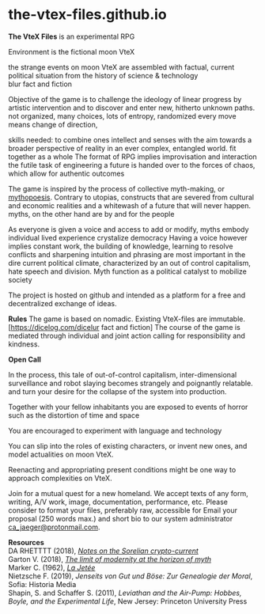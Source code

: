 # the-vtex-files.github.io
**The VteX Files** is an experimental RPG

Environment is the fictional moon VteX 

the strange events on moon VteX are assembled with factual, 
current political situation
from the history of science & technology  
blur fact and fiction

Objective of the game is to challenge the ideology of linear progress by artistic intervention and to discover and enter new, hitherto unknown paths. 
not organized, many choices, lots of entropy, randomized
every move means change of direction, 

skills needed: to combine ones intellect and senses
with the aim towards a broader perspective of reality in an ever complex, entangled world.
fit together as a whole
The format of RPG 
implies improvisation and interaction
the futile task of engineering a future is handed over to the forces of chaos, which allow for authentic outcomes 

The game is inspired by the process of collective myth-making, or [mythopoesis](https://en.wikipedia.org/wiki/Mythopoeia). 
Contrary to utopias,
constructs that are severed from cultural and economic realities and a whitewash of a future that will never happen.
 myths, on the other hand  are by and for the people

As everyone is given a voice and access to add or modify, myths embody individual lived experience 
crystalize democracy
Having a voice however implies constant work, the building of knowledge, learning to resolve conflicts and sharpening intuition and phrasing are most important in the dire current political climate, characterized by an out of control capitalism, hate speech and division.
Myth function as a political catalyst to mobilize society  

The project is hosted on github and intended as a platform for a free and decentralized exchange of ideas. 

**Rules**
The game is based on nomadic.
Existing VteX-files are immutable.
[https://dicelog.com/dicelur fact and fiction]
The course of the game is mediated through individual and joint action
calling for responsibility and kindness.

**Open Call**<br>

In the process, this tale of out-of-control capitalism, inter-dimensional surveillance and robot slaying becomes strangely and poignantly relatable. 
and turn your desire for the collapse of the system into production.

Together with your fellow inhabitants you are exposed to events of horror 
such as the distortion of time and space 


You are encouraged to experiment with language and technology

You can slip into the roles of existing characters, or invent new ones,
 and model actualities on moon VteX.    

Reenacting and appropriating present conditions might be one way to approach complexities on VteX.

Join for a  mutual quest for a new homeland.
We accept texts of any form, writing, A/V work, image, documentation, performance, etc. 
Please consider to format your files, preferably raw, 
accessible for 
  Email your proposal (250 words max.) and short bio to our system administrator ca_jaeger@protonmail.com. 

**Resources**<br>
DA RHETTTT (2018), [*Notes on the Sorelian crypto-current*](https://necrophysical666.wordpress.com/2018/11/05/%F0%9D%94%91%F0%9D%94%AC%F0%9D%94%B1%F0%9D%94%A2%F0%9D%94%B0-%F0%9D%94%AC%F0%9D%94%AB-%F0%9D%94%B1%F0%9D%94%A5%F0%9D%94%A2-%F0%9D%94%96%F0%9D%94%AC%F0%9D%94%AF%F0%9D%94%A2%F0%9D%94%A9%F0%9D%94%A6/)<br>
Garton V. (2018), [*The limit of modernity at the horizon of myth*](https://vincentgarton.com/2018/07/23/the-limit-of-modernity-at-the-horizon-of-myth/)<br>
Marker C. (1962), [*La Jetée*](https://youtu.be/aLfXCkFQtXw)<br>
Nietzsche F. (2019), *Jenseits von Gut und Böse: Zur Genealogie der Moral*, Sofia: Historia Media<br>
Shapin, S. and Schaffer S. (2011), *Leviathan and the Air-Pump: Hobbes, Boyle, and the Experimental Life*, New Jersey: Princeton University Press


